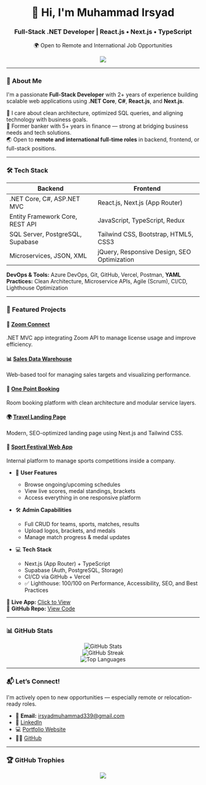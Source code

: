 <h1 align="center">👋 Hi, I'm Muhammad Irsyad</h1>
<h3 align="center">Full-Stack .NET Developer | React.js • Next.js • TypeScript</h3>
<p align="center">🌍 Open to Remote and International Job Opportunities</p>

<p align="center">
  <img src="https://readme-typing-svg.herokuapp.com?font=Fira+Code&size=20&pause=1000&color=36BCF7&center=true&vCenter=true&width=435&lines=Full-Stack+.NET+Developer;React.js+%7C+Next.js+%7C+TypeScript;Clean+Architecture+Enthusiast;Open+to+Work+Opportunities" />
</p>

---

### 🎯 About Me
I'm a passionate **Full-Stack Developer** with 2+ years of experience building scalable web applications using **.NET Core**, **C#**, **React.js**, and **Next.js**.

🧠 I care about clean architecture, optimized SQL queries, and aligning technology with business goals.  
💼 Former banker with 5+ years in finance — strong at bridging business needs and tech solutions.  
🌏 Open to **remote and international full-time roles** in backend, frontend, or full-stack positions.

---

### 🛠 Tech Stack

| Backend                             | Frontend                                  |
|-------------------------------------|--------------------------------------------|
| .NET Core, C#, ASP.NET MVC          | React.js, Next.js (App Router)             |
| Entity Framework Core, REST API     | JavaScript, TypeScript, Redux              |
| SQL Server, PostgreSQL, Supabase    | Tailwind CSS, Bootstrap, HTML5, CSS3       |
| Microservices, JSON, XML            | jQuery, Responsive Design, SEO Optimization|

**DevOps & Tools:** Azure DevOps, Git, GitHub, Vercel, Postman, **YAML**  
**Practices:** Clean Architecture, Microservice APIs, Agile (Scrum), CI/CD, Lighthouse Optimization

---

### 🌟 Featured Projects

#### 🧩 [Zoom Connect](https://github.com/MuhammadIrsyad95/zoom-connect)  
.NET MVC app integrating Zoom API to manage license usage and improve efficiency.

#### 📊 [Sales Data Warehouse](https://github.com/MuhammadIrsyad95/sales-data-warehouse)  
Web-based tool for managing sales targets and visualizing performance.

#### 🏢 [One Point Booking](https://github.com/MuhammadIrsyad95/one-point-booking)  
Room booking platform with clean architecture and modular service layers.

#### 🌍 [Travel Landing Page](https://github.com/MuhammadIrsyad95/travel-landing-page)  
Modern, SEO-optimized landing page using Next.js and Tailwind CSS.

#### 🚀 [Sport Festival Web App](https://github.com/MuhammadIrsyad95/sport-festival)  
Internal platform to manage sports competitions inside a company.

- 🎯 **User Features**
  - Browse ongoing/upcoming schedules  
  - View live scores, medal standings, brackets  
  - Access everything in one responsive platform

- 🛠️ **Admin Capabilities**
  - Full CRUD for teams, sports, matches, results  
  - Upload logos, brackets, and medals  
  - Manage match progress & medal updates

- 💻 **Tech Stack**
  - Next.js (App Router) + TypeScript  
  - Supabase (Auth, PostgreSQL, Storage)  
  - CI/CD via GitHub + Vercel  
  - ✅ Lighthouse: 100/100 on Performance, Accessibility, SEO, and Best Practices

🔗 **Live App:** [Click to View](https://lnkd.in/gjS5zw7S)  
🔧 **GitHub Repo:** [View Code](https://lnkd.in/gqTEk5Pi)

---

### 📊 GitHub Stats

<p align="center">
  <img src="https://github-readme-stats.vercel.app/api?username=MuhammadIrsyad95&show_icons=true&theme=radical" alt="GitHub Stats" />
  <br/>
  <img src="https://github-readme-streak-stats.herokuapp.com/?user=MuhammadIrsyad95&theme=radical" alt="GitHub Streak" />
  <br/>
  <img src="https://github-readme-stats.vercel.app/api/top-langs/?username=MuhammadIrsyad95&layout=compact&theme=radical" alt="Top Languages" />
</p>

---

### 📬 Let’s Connect!

I'm actively open to new opportunities — especially remote or relocation-ready roles.

- 📧 **Email:** irsyadmuhammad339@gmail.com  
- 💼 [LinkedIn](https://linkedin.com/in/muhammad-irsyad-204821173)  
- 💻 [Portfolio Website](https://muhammadirsyad95.github.io/my-new-portfolio/)  
- 🧑‍💻 [GitHub](https://github.com/MuhammadIrsyad95)

---

### 🏆 GitHub Trophies

<p align="center">
  <img src="https://github-profile-trophy.vercel.app/?username=MuhammadIrsyad95&theme=darkhub" />
</p>
